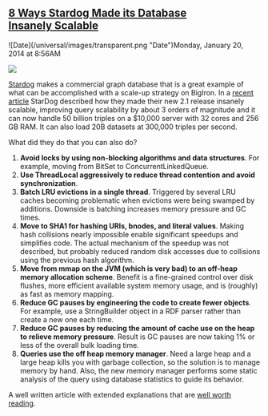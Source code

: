 ## [8 Ways Stardog Made its Database Insanely Scalable](/blog/2014/1/20/8-ways-stardog-made-its-database-insanely-scalable.html)

<div class="journal-entry-tag journal-entry-tag-post-title"><span class="posted-on">![Date](/universal/images/transparent.png "Date")Monday, January 20, 2014 at 8:56AM</span></div>

<div class="body">

![](http://farm8.staticflickr.com/7422/11955152784_753d953b65_m.jpg)

[Stardog](http://stardog.com/) makes a commercial graph database that is a great example of what can be accomplished with a scale-up strategy on BigIron. In a [recent article](http://weblog.clarkparsia.com/2014/01/10/scalability-improvements-in-stardog-21) StarDog described how they made their new 2.1 release insanely scalable, improving query scalability by about 3 orders of magnitude and it can now handle 50 billion triples on a $10,000 server with 32 cores and 256 GB RAM. It can also load 20B datasets at 300,000 triples per second. 

What did they do that you can also do?

1.  **Avoid locks by using non-blocking algorithms and data structures**. For example, moving from BitSet to ConcurrentLinkedQueue.
2.  **Use ThreadLocal aggressively to reduce thread contention and avoid synchronization**.
3.  **Batch LRU evictions in a single thread**. Triggered by several LRU caches becoming problematic when evictions were being swamped by additions. Downside is batching increases memory pressure and GC times.
4.  **Move to SHA1 for hashing URIs, bnodes, and literal values**. Making hash collisions nearly impossible enable significant speedups and simplifies code. The actual mechanism of the speedup was not described, but probably reduced random disk accesses due to collisions using the previous hash algorithm.
5.  **Move from mmap on the JVM (which is very bad) to an off-heap memory allocation scheme**. Benefit is a fine-grained control over disk flushes, more efficient available system memory usage, and is (roughly) as fast as memory mapping.
6.  **Reduce GC pauses by engineering the code to create fewer objects**. For example, use a StringBuilder object in a RDF parser rather than create a new one each time. 
7.  **Reduce GC pauses by reducing the amount of cache use on the heap to relieve memory pressure**. Result is GC pauses are now taking 1% or less of the overall bulk loading time.
8.  **Queries use the off heap memory manager**. Need a large heap and a large heap kills you with garbage collection, so the solution is to manage memory by hand. Also, the new memory manager performs some static analysis of the query using database statistics to guide its behavior.

A well written article with extended explanations that are [well worth reading](http://weblog.clarkparsia.com/2014/01/10/scalability-improvements-in-stardog-21). 

</div>